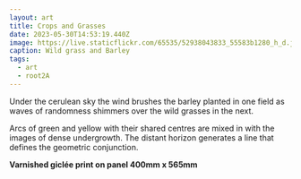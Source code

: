 ```yaml
---
layout: art
title: Crops and Grasses
date: 2023-05-30T14:53:19.440Z
image: https://live.staticflickr.com/65535/52938043833_55583b1280_h_d.jpg
caption: Wild grass and Barley
tags:
  - art
  - root2A
---
```

Under the cerulean sky the wind brushes the barley planted in one field as waves of randomness shimmers over the wild grasses in the next.

Arcs of green and yellow with their shared centres are mixed in with the images of dense undergrowth. The distant horizon generates a line that defines the geometric conjunction.

**Varnished giclée print on panel 400mm x 565mm**